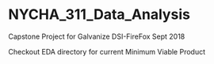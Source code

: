 # NYCHA_311_Data_Analysis
Capstone Project for Galvanize DSI-FireFox Sept 2018 

Checkout EDA directory for current Minimum Viable Product
